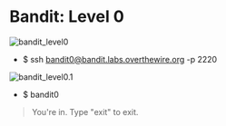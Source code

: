 # Bandit: Level 0

![bandit_level0](https://i.imgur.com/HxOE3bz.png)

- $ ssh bandit0@bandit.labs.overthewire.org -p 2220

![bandit_level0.1](https://i.imgur.com/Hc34U6t.png)

- $ bandit0

> You're in. Type "exit" to exit.